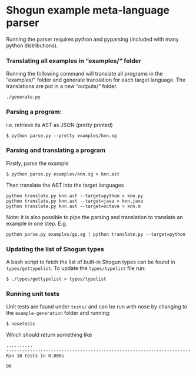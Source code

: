 # Shogun example meta-language parser
Running the parser requires python and pyparsing (included with many python distributions).

### Translating all examples in “examples/“ folder
Running the following command will translate all programs in the “examples/” folder and generate translation for each target language. The translations are put in a new “outputs/“ folder.

```
./generate.py
```

### Parsing a program:
i.e. retrieve its AST as JSON (pretty printed)
```
$ python parse.py --pretty examples/knn.sg
```

### Parsing and translating a program
Firstly, parse the example
```
$ python parse.py examples/knn.sg > knn.ast
```
Then translate the AST into the target languages
```
python translate.py knn.ast --target=python > knn.py
python translate.py knn.ast --target=java > knn.java
python translate.py knn.ast --target=octave > knn.m
```

Note: it is also possible to pipe the parsing and translation to translate an example in one step. E.g.
```
python parse.py examples/gp.sg | python translate.py --target=python
```

### Updating the list of Shogun types
A bash script to fetch the list of built-in Shogun types can be found in `types/gettypelist`. To update the `types/typelist` file run:
```
$ ./types/gettypelist > types/typelist
```

### Running unit tests
Unit tests are found under `tests/` and can be run with nose by changing to the `example-generation` folder and running:
```
$ nosetests
```
Which should return something like
```
..........
----------------------------------------------------------------------
Ran 10 tests in 0.008s

OK
```